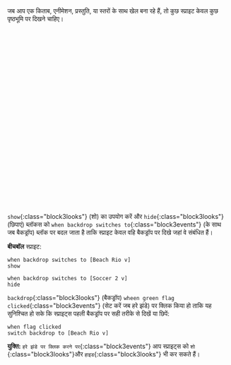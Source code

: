 जब आप एक किताब, एनीमेशन, प्रस्तुति, या स्तरों के साथ खेल बना रहे हैं, तो कुछ स्प्राइट केवल कुछ पृष्ठभूमि पर दिखने चाहिए।
<div class="scratch-preview" style="margin-left: 15px;">
  <iframe allowtransparency="true" width="485" height="402" src="" frameborder="0"></iframe>
</div>

`show`{:class="block3looks"} (शो) का उपयोग करें और `hide`{:class="block3looks"} (छिपाएं) ब्लॉकस को `when backdrop switches to`{:class="block3events"} (के साथ जब बैकड्रॉप) ब्लॉक पर बदल जाता है ताकि स्प्राइट केवल वहि बैकड्रॉप पर दिखे जहां वे संबंधित हैं।

**बीचबॉल** स्प्राइट:
```blocks3
when backdrop switches to [Beach Rio v]
show

when backdrop switches to [Soccer 2 v]
hide
```

`backdrop`{:class="block3looks"} (बैकड्रॉप) `wheen green flag clicked`{:class="block3events"} (सेट करें जब हरे झंडे) पर क्लिक किया हो ताकि यह सुनिश्चित हो सके कि स्प्राइट्स पहली बैकड्रॉप पर सही तरीके से दिखें या छिपें:

```blocks3
when flag clicked
switch backdrop to [Beach Rio v]
```

**युक्ति:** `हरे झंडे पर क्लिक करने पर`{:class="block3events"} आप स्प्राइट्स को `शो `{:class="block3looks"}और `हाइड`{:class="block3looks"} भी कर सकते हैं।

